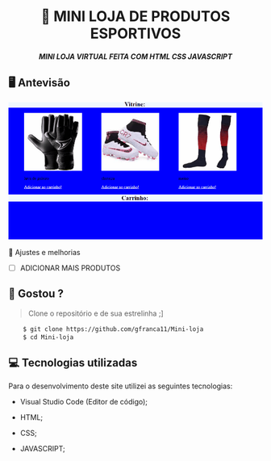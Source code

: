 <h1 align="center">
     📰
MINI LOJA DE PRODUTOS ESPORTIVOS

</h1>

<h5 align="center">
  MINI LOJA VIRTUAL FEITA COM HTML CSS JAVASCRIPT
  </h5>

## 🖥 Antevisão 
<img src="https://github.com/gfranca11/Mini-loja/blob/main/Anima%C3%A7%C3%A3o.gif">
 
 📌 Ajustes e melhorias
 
 - [ ] ADICIONAR MAIS PRODUTOS 
 

 
 
 ## 🧐 Gostou ?
 
 > Clone o repositório e de sua estrelinha ;]
   
        $ git clone https://github.com/gfranca11/Mini-loja
        $ cd Mini-loja
        
 
 
## 💻 Tecnologias utilizadas

Para o desenvolvimento deste site utilizei as seguintes tecnologias:

 * Visual Studio Code (Editor de código);

* HTML;
* CSS;
* JAVASCRIPT;

